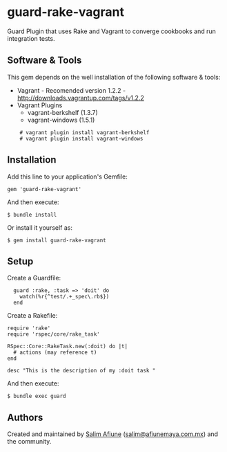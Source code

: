 guard-rake-vagrant
==================

Guard Plugin that uses Rake and Vagrant to converge cookbooks and run integration tests.

Software & Tools
------------

This gem depends on the well installation of the following software & tools:
* Vagrant - Recomended version 1.2.2 - http://downloads.vagrantup.com/tags/v1.2.2
* Vagrant Plugins
  * vagrant-berkshelf (1.3.7)
  * vagrant-windows (1.5.1)
```
    # vagrant plugin install vagrant-berkshelf
    # vagrant plugin install vagrant-windows
```

Installation
------------

Add this line to your application's Gemfile:

    gem 'guard-rake-vagrant'

And then execute:

    $ bundle install

Or install it yourself as:

    $ gem install guard-rake-vagrant

Setup
------------

Create a Guardfile:
```
  guard :rake, :task => 'doit' do
    watch(%r{^test/.+_spec\.rb$})
  end
```

Create a Rakefile:
```
require 'rake'
require 'rspec/core/rake_task'

RSpec::Core::RakeTask.new(:doit) do |t|
  # actions (may reference t)
end

desc "This is the description of my :doit task "
```

And then execute:

    $ bundle exec guard


Authors 
------------
Created and maintained by [Salim Afiune](https://github.com/afiune) (salim@afiunemaya.com.mx) and the community.

